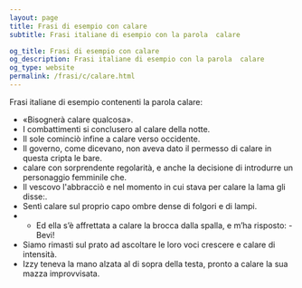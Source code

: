 ```yaml
---
layout: page
title: Frasi di esempio con calare 
subtitle: Frasi italiane di esempio con la parola  calare

og_title: Frasi di esempio con calare 
og_description: Frasi italiane di esempio con la parola  calare
og_type: website
permalink: /frasi/c/calare.html
---
```


Frasi italiane di esempio contenenti la parola calare:


- «Bisognerà calare qualcosa».
- I combattimenti si conclusero al calare della notte.
- Il sole cominciò infine a calare verso occidente.
- Il governo, come dicevano, non aveva dato il permesso di calare in questa cripta le bare.
- calare con sorprendente regolarità, e anche la decisione di introdurre un personaggio femminile che.
- Il vescovo l'abbracciò e nel momento in cui stava per calare la lama gli disse:.
- Sentì calare sul proprio capo ombre dense di folgori e di lampi.
- - Ed ella s’è affrettata a calare la brocca dalla spalla, e m’ha risposto: - Bevi!
- Siamo rimasti sul prato ad ascoltare le loro voci crescere e calare di intensità.
- Izzy teneva la mano alzata al di sopra della testa, pronto a calare la sua mazza improvvisata.
